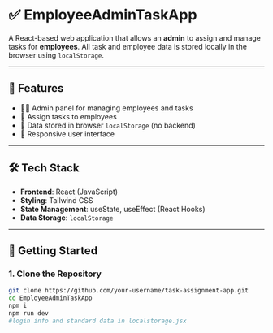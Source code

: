 # ✅ EmployeeAdminTaskApp

A React-based web application that allows an **admin** to assign and manage tasks for **employees**. All task and employee data is stored locally in the browser using `localStorage`.

---

## 🧰 Features

- 🧑‍💼 Admin panel for managing employees and tasks
- 👥 Assign tasks to employees
- 💾 Data stored in browser `localStorage` (no backend)
- 📱 Responsive user interface

---

## 🛠️ Tech Stack

- **Frontend**: React (JavaScript)
- **Styling**: Tailwind CSS
- **State Management**: useState, useEffect (React Hooks)
- **Data Storage**: `localStorage`

---

## 🚀 Getting Started

### 1. Clone the Repository

```bash
git clone https://github.com/your-username/task-assignment-app.git
cd EmployeeAdminTaskApp
npm i 
npm run dev
#login info and standard data in localstorage.jsx  
